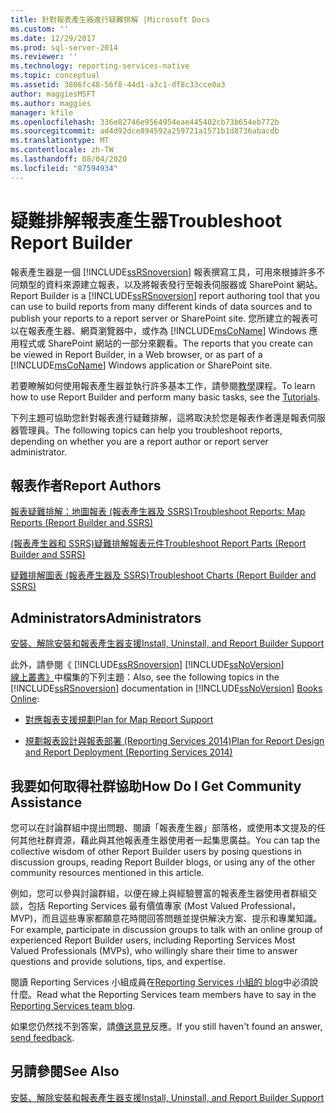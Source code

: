 ```yaml
---
title: 針對報表產生器進行疑難排解 |Microsoft Docs
ms.custom: ''
ms.date: 12/29/2017
ms.prod: sql-server-2014
ms.reviewer: ''
ms.technology: reporting-services-native
ms.topic: conceptual
ms.assetid: 3806fc48-56f8-44d1-a3c1-df8c33cce0a3
author: maggiesMSFT
ms.author: maggies
manager: kfile
ms.openlocfilehash: 336e82746e9564954eae445402cb73b654eb772b
ms.sourcegitcommit: ad4d92dce894592a259721a1571b1d8736abacdb
ms.translationtype: MT
ms.contentlocale: zh-TW
ms.lasthandoff: 08/04/2020
ms.locfileid: "87594934"
---
```

# <a name="troubleshoot-report-builder"></a><span data-ttu-id="c34ec-102">疑難排解報表產生器</span><span class="sxs-lookup"><span data-stu-id="c34ec-102">Troubleshoot Report Builder</span></span>
  <span data-ttu-id="c34ec-103">報表產生器是一個 [!INCLUDE[ssRSnoversion](../includes/ssrsnoversion-md.md)] 報表撰寫工具，可用來根據許多不同類型的資料來源建立報表，以及將報表發行至報表伺服器或 SharePoint 網站。</span><span class="sxs-lookup"><span data-stu-id="c34ec-103">Report Builder is a [!INCLUDE[ssRSnoversion](../includes/ssrsnoversion-md.md)] report authoring tool that you can use to build reports from many different kinds of data sources and to publish your reports to a report server or SharePoint site.</span></span> <span data-ttu-id="c34ec-104">您所建立的報表可以在報表產生器、網頁瀏覽器中，或作為 [!INCLUDE[msCoName](../includes/msconame-md.md)] Windows 應用程式或 SharePoint 網站的一部分來觀看。</span><span class="sxs-lookup"><span data-stu-id="c34ec-104">The reports that you create can be viewed in Report Builder, in a Web browser, or as part of a [!INCLUDE[msCoName](../includes/msconame-md.md)] Windows application or SharePoint site.</span></span>  
  
 <span data-ttu-id="c34ec-105">若要瞭解如何使用報表產生器並執行許多基本工作，請參閱[教學](report-builder-tutorials.md)課程。</span><span class="sxs-lookup"><span data-stu-id="c34ec-105">To learn how to use Report Builder and perform many basic tasks, see the [Tutorials](report-builder-tutorials.md).</span></span>  
  
 <span data-ttu-id="c34ec-106">下列主題可協助您針對報表進行疑難排解，這將取決於您是報表作者還是報表伺服器管理員。</span><span class="sxs-lookup"><span data-stu-id="c34ec-106">The following topics can help you troubleshoot reports, depending on whether you are a report author or report server administrator.</span></span>  
  
## <a name="report-authors"></a><span data-ttu-id="c34ec-107">報表作者</span><span class="sxs-lookup"><span data-stu-id="c34ec-107">Report Authors</span></span>  
 [<span data-ttu-id="c34ec-108">報表疑難排解：地圖報表 &#40;報表產生器及 SSRS&#41;</span><span class="sxs-lookup"><span data-stu-id="c34ec-108">Troubleshoot Reports: Map Reports &#40;Report Builder and SSRS&#41;</span></span>](report-design/troubleshoot-reports-map-reports-report-builder-and-ssrs.md)  
  
 [<span data-ttu-id="c34ec-109">&#40;報表產生器和 SSRS&#41;疑難排解報表元件</span><span class="sxs-lookup"><span data-stu-id="c34ec-109">Troubleshoot Report Parts &#40;Report Builder and SSRS&#41;</span></span>](report-parts-report-builder-and-ssrs.md)  
  
 [<span data-ttu-id="c34ec-110">疑難排解圖表 &#40;報表產生器及 SSRS&#41;</span><span class="sxs-lookup"><span data-stu-id="c34ec-110">Troubleshoot Charts &#40;Report Builder and SSRS&#41;</span></span>](report-design/charts-report-builder-and-ssrs.md)  
  
## <a name="administrators"></a><span data-ttu-id="c34ec-111">Administrators</span><span class="sxs-lookup"><span data-stu-id="c34ec-111">Administrators</span></span>  
 [<span data-ttu-id="c34ec-112">安裝、解除安裝和報表產生器支援</span><span class="sxs-lookup"><span data-stu-id="c34ec-112">Install, Uninstall, and Report Builder Support</span></span>](../../2014/reporting-services/install-uninstall-and-report-builder-support.md)  
  
 <span data-ttu-id="c34ec-113">此外，請參閱《 [!INCLUDE[ssRSnoversion](../includes/ssrsnoversion-md.md)] [!INCLUDE[ssNoVersion](../includes/ssnoversion-md.md)] [線上叢書》](https://go.microsoft.com/fwlink/?linkid=121312)中檔集的下列主題：</span><span class="sxs-lookup"><span data-stu-id="c34ec-113">Also, see the following topics in the [!INCLUDE[ssRSnoversion](../includes/ssrsnoversion-md.md)] documentation in [!INCLUDE[ssNoVersion](../includes/ssnoversion-md.md)] [Books Online](https://go.microsoft.com/fwlink/?linkid=121312):</span></span>  
  
-   [<span data-ttu-id="c34ec-114">對應報表支援規劃</span><span class="sxs-lookup"><span data-stu-id="c34ec-114">Plan for Map Report Support</span></span>](../../2014/reporting-services/plan-for-map-report-support.md)  
  
-   [<span data-ttu-id="c34ec-115">規劃報表設計與報表部署 &#40;Reporting Services 2014&#41;</span><span class="sxs-lookup"><span data-stu-id="c34ec-115">Plan for Report Design and Report Deployment &#40;Reporting Services 2014&#41;</span></span>](plan-for-report-design-and-report-deployment-reporting-services.md)  
  
## <a name="how-do-i-get-community-assistance"></a><span data-ttu-id="c34ec-116">我要如何取得社群協助</span><span class="sxs-lookup"><span data-stu-id="c34ec-116">How Do I Get Community Assistance</span></span>  
 <span data-ttu-id="c34ec-117">您可以在討論群組中提出問題、閱讀「報表產生器」部落格，或使用本文提及的任何其他社群資源，藉此與其他報表產生器使用者一起集思廣益。</span><span class="sxs-lookup"><span data-stu-id="c34ec-117">You can tap the collective wisdom of other Report Builder users by posing questions in discussion groups, reading Report Builder blogs, or using any of the other community resources mentioned in this article.</span></span>  
  
 <span data-ttu-id="c34ec-118">例如，您可以參與討論群組，以便在線上與經驗豐富的報表產生器使用者群組交談，包括 Reporting Services 最有價值專家 (Most Valued Professional，MVP)，而且這些專家都願意花時間回答問題並提供解決方案、提示和專業知識。</span><span class="sxs-lookup"><span data-stu-id="c34ec-118">For example, participate in discussion groups to talk with an online group of experienced Report Builder users, including Reporting Services Most Valued Professionals (MVPs), who willingly share their time to answer questions and provide solutions, tips, and expertise.</span></span>  
  
 <span data-ttu-id="c34ec-119">閱讀 Reporting Services 小組成員在[Reporting Services 小組的 blog](https://go.microsoft.com/fwlink/?LinkId=118788)中必須說什麼。</span><span class="sxs-lookup"><span data-stu-id="c34ec-119">Read what the Reporting Services team members have to say in the [Reporting Services team blog](https://go.microsoft.com/fwlink/?LinkId=118788).</span></span>
  
 <span data-ttu-id="c34ec-120">如果您仍然找不到答案，請[傳送意見](https://go.microsoft.com/fwlink/?LinkId=118791)反應。</span><span class="sxs-lookup"><span data-stu-id="c34ec-120">If you still haven't found an answer, [send feedback](https://go.microsoft.com/fwlink/?LinkId=118791).</span></span>  
  
## <a name="see-also"></a><span data-ttu-id="c34ec-121">另請參閱</span><span class="sxs-lookup"><span data-stu-id="c34ec-121">See Also</span></span>  
 [<span data-ttu-id="c34ec-122">安裝、解除安裝和報表產生器支援</span><span class="sxs-lookup"><span data-stu-id="c34ec-122">Install, Uninstall, and Report Builder Support</span></span>](../../2014/reporting-services/install-uninstall-and-report-builder-support.md)  
  
  
